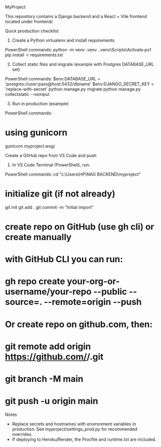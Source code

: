MyProject

This repository contains a Django backend and a React + Vite frontend located under frontend/.

Quick production checklist

1. Create a Python virtualenv and install requirements

PowerShell commands:
python -m venv .venv
.\.venv\Scripts\Activate.ps1
pip install -r requirements.txt

2. Collect static files and migrate (example with Postgres DATABASE_URL set)

PowerShell commands:
$env:DATABASE_URL = 'postgres://user:pass@host:5432/dbname'
$env:DJANGO_SECRET_KEY = 'replace-with-secret'
python manage.py migrate
python manage.py collectstatic --noinput

3. Run in production (example)

PowerShell commands:
# using gunicorn
gunicorn myproject.wsgi

Create a GitHub repo from VS Code and push

1. In VS Code Terminal (PowerShell), run:

PowerShell commands:
cd "c:\Users\HP\NAG BACKEND\myproject"
# initialize git (if not already)
git init
git add .
git commit -m "Initial import"
# create repo on GitHub (use gh cli) or create manually
# with GitHub CLI you can run:
# gh repo create your-org-or-username/your-repo --public --source=. --remote=origin --push
# Or create repo on github.com, then:
# git remote add origin https://github.com/<your>/<repo>.git
# git branch -M main
# git push -u origin main

Notes

- Replace secrets and hostnames with environment variables in production. See myproject/settings_prod.py for recommended overrides.
- If deploying to Heroku/Render, the Procfile and runtime.txt are included.
